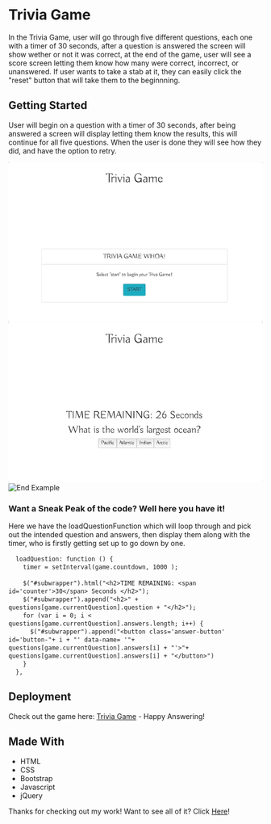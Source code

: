 # Trivia Game

In the Trivia Game, user will go through five different questions, each one with a timer of 30 seconds, after a question is answered the screen will show wether or not it was correct, at the end of the game, user will see a score screen letting them know how many were correct, incorrect, or unanswered. If user wants to take a stab at it, they can easily click the "reset" button that will take them to the beginnning.


## Getting Started

User will begin on a question with a timer of 30 seconds, after being answered a screen will display letting them know the results, this will continue for all five questions. When the user is done they will see how they did, and have the option to retry.

![Correct Example](assets/images/trivia1Correct.gif)
![inCorrect Example](assets/images/trivia2Wrong.gif)
![End Example](assets/images/trivia3End.gif)

### Want a Sneak Peak of the code? Well here you have it! 

Here we have the loadQuestionFunction which will loop through and pick out the intended question and answers, then display them along with the timer, who is firstly getting set up to go down by one.

```
  loadQuestion: function () {
    timer = setInterval(game.countdown, 1000 );

    $("#subwrapper").html("<h2>TIME REMAINING: <span id='counter'>30</span> Seconds </h2>");
    $("#subwrapper").append("<h2>" + questions[game.currentQuestion].question + "</h2>");
    for (var i = 0; i < questions[game.currentQuestion].answers.length; i++) {
      $("#subwrapper").append("<button class='answer-button'  id='button-"+ i + "' data-name= '"+ questions[game.currentQuestion].answers[i] + "'>"+ questions[game.currentQuestion].answers[i] + "</button>")
    }
  },

```


## Deployment

Check out the game here: [Trivia Game](https://delgador28.github.io/TriviaGame/) - Happy Answering!


## Made With

* HTML
* CSS 
* Bootstrap
* Javascript
* jQuery


Thanks for checking out my work! Want to see all of it? Click [Here](https://github.com/Delgador28?tab=repositories)!